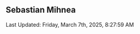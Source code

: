 <h2>Sebastian Mihnea</h2>

<!--RECENT_ACTIVITY:start-->
<!--RECENT_ACTIVITY:end-->
<!--RECENT_ACTIVITY:last_update-->
Last Updated: Friday, March 7th, 2025, 8:27:59 AM
<!--RECENT_ACTIVITY:last_update_end-->

<!---LOL-STATS-START-HERE--->
<!---LOL-STATS-END-HERE--->
